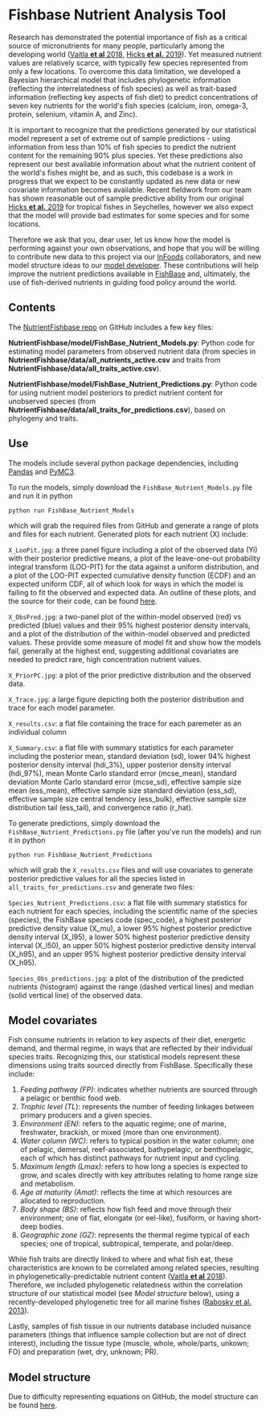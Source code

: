 
# Fishbase Nutrient Analysis Tool

Research has demonstrated the potential importance of fish as a critical source of micronutrients for many people, particularly among the developing world ([Vaitla **et al** 2018](https://www.nature.com/articles/s41467-018-06199-w), [Hicks **et al.** 2019](https://www.nature.com/articles/s41586-019-1592-6)).  Yet measured nutrient values are relatively scarce, with typically few species represented from only a few locations. To overcome this data limitation, we developed a Bayesian hierarchical model that includes phylogenetic information (reflecting the interrelatedness of fish species) as well as trait-based information (reflecting key aspects of fish diet) to predict concentrations of seven key nutrients for the world's fish species (calcium, iron, omega-3, protein, selenium, vitamin A, and Zinc). 

It is important to recognize that the predictions generated by our statistical model represent a set of extreme out of sample predictions - using information from less than 10% of fish species to predict the nutrient content for the remaining 90% plus species. Yet these predictions also represent our best available information about what the nutrient content of the world's fishes might be, and as such, this codebase is a work in progress that we expect to be constantly updated as new data or new covariate information becomes available. Recent fieldwork from our team has shown reasonable out of sample predictive ability from our original [Hicks **et al.** 2019](https://www.nature.com/articles/s41586-019-1592-6) for tropical fishes in Seychelles, however we also expect that the model will provide bad estimates for some species and for some locations. 

Therefore we ask that you, dear user, let us know how the model is performing against your own observations, and hope that you will be willing to contribute new data to this project via our [InFoods](http://www.fao.org/infoods/infoods/en/) collaborators, and new model structure ideas to our [model developer](mailto:a.macneil@dal.ca). These contributions will help improve the nutrient predictions available in [FishBase](https://fishbase.ca/Nutrients/NutrientSearch.php) and, ultimately, the use of fish-derived nutrients in guiding food policy around the world.

## Contents

The [NutrientFishbase repo](https://github.com/mamacneil/NutrientFishbase) on GitHub includes a few key files:

**NutrientFishbase/model/FishBase_Nutrient_Models.py**:  Python code for estimating model parameters from observed nutrient data (from species in **NutrientFishbase/data/all_nutrients_active.csv** and traits from **NutrientFishbase/data/all_traits_active.csv**).

**NutrientFishbase/model/FishBase_Nutrient_Predictions.py**: Python code for using nutrient model posteriors to predict nutrient content for unobserved species (from **NutrientFishbase/data/all_traits_for_predictions.csv**), based on phylogeny and traits.

## Use

The models include several python package dependencies, including [Pandas](https://pandas.pydata.org/) and [PyMC3](https://docs.pymc.io/).

To run the models, simply download the ``FishBase_Nutrient_Models.py`` file and run it in python

``python run FishBase_Nutrient_Models``

which will grab the required files from GitHub and generate a range of plots and files for each nutrient. Generated plots for each nutrient (X) include:

``X_LooPit.jpg``:  a three panel figure including a plot of the observed data (Yi) with their posterior predictive means, a plot of the leave-one-out probability integral transform (LOO-PIT) for the data against a uniform distribution, and a plot of the LOO-PIT expected cumulative density function (ECDF) and an expected uniform CDF, all of which look for ways in which the model is failing to fit the observed and expected data. An outline of these plots, and the source for their code, can be found [here](https://oriolabril.github.io/oriol_unraveled/python/arviz/pymc3/2019/07/31/loo-pit-tutorial.html).

``X_ObsPred.jpg``:  a two-panel plot of the within-model observed (red) vs predicted (blue) values and their 95% highest posterior density intervals, and a plot of the distribution of the within-model observed and predicted values. These provide some measure of model fit and show how the models fail, generally at the highest end, suggesting additional covariates are needed to predict rare, high concentration nutrient values.

``X_PriorPC.jpg``:  a plot of the prior predictive distribution and the observed data. 

``X_Trace.jpg``:  a large figure depicting both the posterior distribution and trace for each model parameter. 

``X_results.csv``:  a flat file containing the trace for each paremeter as an individual column

``X_Summary.csv``:  a flat file with summary statistics for each parameter including the posterior mean, standard deviation (sd), lower 94% highest posterior density interval (hdi_3%), upper posterior density interval (hdi_97%), mean Monte Carlo standard error (mcse_mean), standard deviation Monte Carlo standard error (mcse_sd), effective sample size mean (ess_mean), effective sample size standard deviation (ess_sd), effective sample size central tendency (ess_bulk), effective sample size distribution tail (ess_tail), and convergence ratio (r_hat). 


To generate predictions, simply download the ``FishBase_Nutrient_Predictions.py`` file (after you've run the models) and run it in python

``python run FishBase_Nutrient_Predictions``

which will grab the ``X_results.csv`` files and will use covariates to generate posterior predictive values for all the species listed in ``all_traits_for_predictions.csv`` and generate two files:

``Species_Nutrient_Predictions.csv``:  a flat file with summary statistics for each nutrient for each species, including the scientific name of the species (species), the FishBase species code (spec_code), a highest posterior predictive density value (X_mu), a lower 95% highest posterior predictive density interval (X_l95), a lower 50% highest posterior predictive density interval (X_l50), an upper 50% highest posterior predictive density interval (X_h95), and an upper 95% highest posterior predictive density interval (X_h95).

``Species_Obs_predictions.jpg``:  a plot of the distribution of the predicted nutrients (histogram) against the range (dashed vertical lines) and median (solid vertical line) of the observed data.

## Model covariates

Fish consume nutrients in relation to key aspects of their diet, energetic demand, and thermal regime, in ways that are reflected by their individual species traits. Recognizing this, our statistical models represent these dimensions using traits sourced directly from FishBase. Specifically these include:

1. *Feeding pathway (FP)*: indicates whether nutrients are sourced through a pelagic or benthic food web.
2. *Trophic level (TL*): represents the number of feeding linkages between primary producers and a given species.
3. *Environment (EN)*: refers to the aquatic regime; one of marine, freshwater, brackish, or mixed (more than one environment).
4. *Water column (WC)*: refers to typical position in the water column; one of pelagic, demersal, reef-associated, bathypelagic, or benthopelagic, each of which has distinct pathways for nutrient input and cycling.
5. *Maximum length (Lmax)*: refers to how long a species is expected to grow, and scales directly with key attributes relating to home range size and metabolism.
6. *Age at maturity (Amat)*: reflects the time at which resources are allocated to reproduction.
7. *Body shape (BS)*:  reflects how fish feed and move through their environment; one of flat, elongate (or eel-like), fusiform, or having short-deep bodies.
8. *Geographic zone (GZ)*: represents the thermal regime typical of each species; one of tropical, subtropical, temperate, and polar/deep.

While fish traits are directly linked to where and what fish eat, these characteristics are known to be correlated among related species, resulting in phylogenetically-predictable nutrient content ([Vaitla **et al** 2018](https://www.nature.com/articles/s41467-018-06199-w)). Therefore, we  included phylogenetic relatedness within the correlation structure of our statistical model (see *Model structure* below), using a recently-developed phylogenetic tree for all marine fishes ([Rabosky et al. 2013](https://www.nature.com/articles/ncomms2958)). 

Lastly, samples of fish tissue in our nutrients database included nuisance parameters (things that influence sample collection but are not of direct interest), including the tissue type (muscle, whole, whole/parts, unkown; FO) and preparation (wet, dry, unknown; PR). 

## Model structure

Due to difficulty representing equations on GitHub, the model structure can be found [here]().

